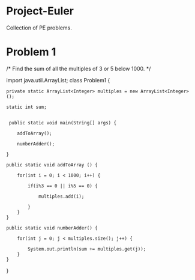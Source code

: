 # Project-Euler
Collection of PE problems.
# Problem 1
/* Find the sum of all the multiples of 3 or 5 below 1000. */

import java.util.ArrayList;
class Problem1 {

	private static ArrayList<Integer> multiples = new ArrayList<Integer>();
	
	static int sum;
	
	 
	 public static void main(String[] args) {
	
		addToArray();
		
		numberAdder();
			
	}
	
	public static void addToArray () {
		
		for(int i = 0; i < 1000; i++) {
			
			if(i%3 == 0 || i%5 == 0) {
				
				multiples.add(i);
	 
			}	
		}
	}
	
	public static void numberAdder() {
		
		for(int j = 0; j < multiples.size(); j++) {
			
			System.out.println(sum += multiples.get(j));
		}	
	}
}


